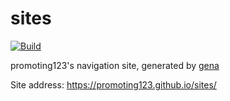 # sites

[![Build](https://github.com/promoting123/sites/actions/workflows/generate.yml/badge.svg)](https://github.com/promoting123/sites/actions/workflows/generate.yml)

promoting123's navigation site, generated by [gena](https://github.com/x1ah/gena)

Site address: https://promoting123.github.io/sites/
